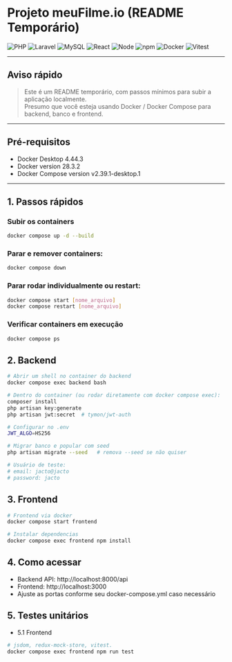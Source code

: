 # Projeto meuFilme.io (README Temporário)

![PHP](https://img.shields.io/badge/PHP-8.2.29-blue)
![Laravel](https://img.shields.io/badge/Laravel-12.25.0-red)
![MySQL](https://img.shields.io/badge/MySQL-8.0.43-blue)
![React](https://img.shields.io/badge/React-19.1.1-blue)
![Node](https://img.shields.io/badge/Node-20.19.4-green)
![npm](https://img.shields.io/badge/npm-10.8.2-red)
![Docker](https://img.shields.io/badge/Docker-informational?style=flat&logo=docker)
![Vitest](https://img.shields.io/badge/Vitest-passed-brightgreen)

---

## Aviso rápido
> Este é um README temporário, com passos mínimos para subir a aplicação localmente.  
> Presumo que você esteja usando Docker / Docker Compose para backend, banco e frontend.

---

## Pré-requisitos
- Docker Desktop 4.44.3  
- Docker version 28.3.2  
- Docker Compose version v2.39.1-desktop.1  

---

## 1. Passos rápidos

### Subir os containers
```bash
docker compose up -d --build
```

### Parar e remover containers:
```bash
docker compose down
```

### Parar rodar individualmente ou restart:
```bash
docker compose start [nome_arquivo]
docker compose restart [nome_arquivo]
```

### Verificar containers em execução
```bash
docker compose ps
```

## 2. Backend
```bash
# Abrir um shell no container do backend
docker compose exec backend bash

# Dentro do container (ou rodar diretamente com docker compose exec):
composer install
php artisan key:generate
php artisan jwt:secret  # tymon/jwt-auth

# Configurar no .env
JWT_ALGO=HS256

# Migrar banco e popular com seed
php artisan migrate --seed   # remova --seed se não quiser

# Usuário de teste:
# email: jacto@jacto
# password: jacto

```

## 3. Frontend
```bash
# Frontend via docker
docker compose start frontend

# Instalar dependencias
docker compose exec frontend npm install
```

## 4. Como acessar
- Backend API: http://localhost:8000/api
- Frontend: http://localhost:3000
- Ajuste as portas conforme seu docker-compose.yml caso necessário

## 5. Testes unitários
- 5.1 Frontend
```bash
# jsdom, redux-mock-store, vitest.
docker compose exec frontend npm run test
```

